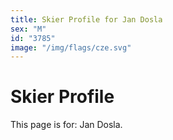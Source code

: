 ```yaml
---
title: Skier Profile for Jan Dosla
sex: "M"
id: "3785"
image: "/img/flags/cze.svg" 
---
```


# Skier Profile

This page is for: Jan Dosla.
    